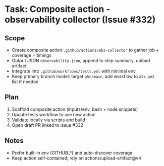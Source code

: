 # Task: Composite action - observability collector (Issue #332)

## Scope
- Create composite action `.github/actions/obs-collector` to gather job + coverage + timings
- Output JSON `observability.json`, append to step summary, upload artifact
- Integrate into `.github/workflows/tests.yml` with minimal env
- Keep primary branch model: target `a5c/main`, add workflow to `a5c.yml` list if needed

## Plan
1. Scaffold composite action (inputs/env, bash + node snippets)
2. Update tests workflow to use new action
3. Validate locally via scripts and build
4. Open draft PR linked to issue #332

## Notes
- Prefer built-in env (GITHUB_*) and auto-discover coverage
- Keep action self-contained; rely on actions/upload-artifact@v4
